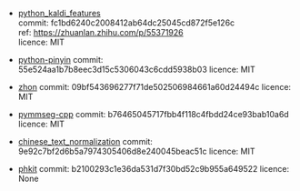 * [python_kaldi_features](https://github.com/ZitengWang/python_kaldi_features)  
commit: fc1bd6240c2008412ab64dc25045cd872f5e126c  
ref: https://zhuanlan.zhihu.com/p/55371926  
licence: MIT

* [python-pinyin](https://github.com/mozillazg/python-pinyin.git)
commit: 55e524aa1b7b8eec3d15c5306043c6cdd5938b03
licence: MIT

* [zhon](https://github.com/tsroten/zhon)
commit: 09bf543696277f71de502506984661a60d24494c
licence: MIT

* [pymmseg-cpp](https://github.com/pluskid/pymmseg-cpp.git)
commit: b76465045717fbb4f118c4fbdd24ce93bab10a6d
licence: MIT

* [chinese_text_normalization](https://github.com/speechio/chinese_text_normalization.git)
commit: 9e92c7bf2d6b5a7974305406d8e240045beac51c
licence: MIT

* [phkit](https://github.com/KuangDD/phkit.git)
commit: b2100293c1e36da531d7f30bd52c9b955a649522
licence: None
